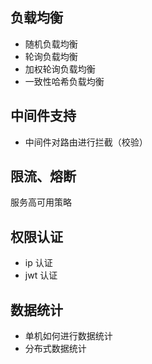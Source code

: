 
## 负载均衡
- 随机负载均衡
- 轮询负载均衡
- 加权轮询负载均衡
- 一致性哈希负载均衡

## 中间件支持
- 中间件对路由进行拦截（校验）

## 限流、熔断
服务高可用策略

## 权限认证
- ip 认证
- jwt 认证

## 数据统计
- 单机如何进行数据统计
- 分布式数据统计 